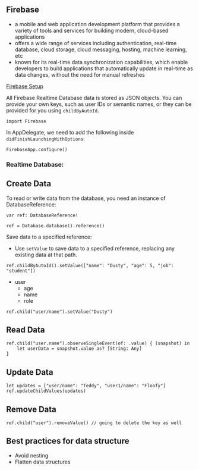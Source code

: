## Firebase

- a mobile and web application development platform that provides a variety of tools and services for building modern, cloud-based applications
- offers a wide range of services including authentication, real-time database, cloud storage, cloud messaging, hosting, machine learning, etc
- known for its real-time data synchronization capabilities, which enable developers to build applications that automatically update in real-time as data changes, without the need for manual refreshes


[Firebase Setup](https://firebase.google.com/docs/ios/setup)

All Firebase Realtime Database data is stored as JSON objects. You can provide your own keys, such as user IDs or semantic names, or they can be provided for you using `childByAutoId`.

```
import Firebase
```

In AppDelegate, we need to add the following inside `didFinishLaunchingWithOptions`:

```
FirebaseApp.configure()
```

### Realtime Database: 

## Create Data 

To read or write data from the database, you need an instance of DatabaseReference:

```
var ref: DatabaseReference!

ref = Database.database().reference()
```

Save data to a specified reference:
- Use `setValue` to save data to a specified reference, replacing any existing data at that path. 

```
ref.childByAutoId().setValue(["name": "Dusty", "age": 5, "job": "student"])
```

- user
   - age
   - name
   - role

```
ref.child("user/name").setValue("Dusty")
```

## Read Data 

```
ref.child("user.name").observeSingleEvent(of: .value) { (snapshot) in
    let userData = snapshot.value as? [String: Any]
}
```

## Update Data 

```
let updates = ["user/name": "Teddy", "user1/name": "Floofy"]
ref.updateChildValues(updates)
```

## Remove Data

```
ref.child("user").removeValue() // going to delete the key as well
```


## Best practices for data structure

- Avoid nesting
- Flatten data structures

